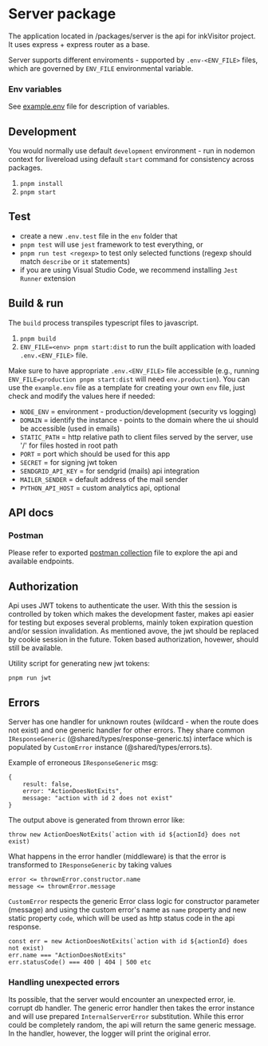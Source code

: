 # Server package

The application located in /packages/server is the api for inkVisitor project.
It uses express + express router as a base.

Server supports different enviroments - supported by `.env-<ENV_FILE>` files, which are governed by `ENV_FILE` environmental variable.

### Env variables

See [example.env](./env/example.env) file for description of variables.

## Development

You would normally use default `development` environment - run in nodemon context for livereload using default `start` command for consistency across packages.

1. `pnpm install`
2. `pnpm start`

## Test

- create a new `.env.test` file in the `env` folder that
- `pnpm test` will use `jest` framework to test everything, or
- `pnpm run test <regexp>` to test only selected functions (regexp should match `describe` or `it` statements)
- if you are using Visual Studio Code, we recommend installing `Jest Runner` extension

## Build & run

The `build` process transpiles typescript files to javascript.

1. `pnpm build`
2. `ENV_FILE=<env> pnpm start:dist` to run the built application with loaded `.env.<ENV_FILE>` file.

Make sure to have appropriate `.env.<ENV_FILE>` file accessible (e.g., running `ENV_FILE=production pnpm start:dist` will need `env.production`). You can use the `example.env` file as a template for creating your own `env` file, just check and modify the values here if needed:

- `NODE_ENV` = environment - production/development (security vs logging)
- `DOMAIN` = identify the instance - points to the domain where the ui should be accessible (used in emails)
- `STATIC_PATH` = http relative path to client files served by the server, use '/' for files hosted in root path
- `PORT` = port which should be used for this app
- `SECRET` = for signing jwt token
- `SENDGRID_API_KEY` = for sendgrid (mails) api integration
- `MAILER_SENDER` = default address of the mail sender
- `PYTHON_API_HOST` = custom analytics api, optional

## API docs

### Postman

Please refer to exported [postman collection](./postman/inkvisitor_api.postman_collection.json) file to explore the api and available endpoints.

## Authorization

Api uses JWT tokens to authenticate the user. With this the session is controlled by token which makes the development faster, makes api easier for testing but exposes several problems, mainly token expiration question and/or session invalidation. As mentioned avove, the jwt should be replaced by cookie session in the future. Token based authorization, hovewer, should still be available.

Utility script for generating new jwt tokens:

`pnpm run jwt`

## Errors

Server has one handler for unknown routes (wildcard - when the route does not exist) and one generic handler for other errors.
They share common `IResponseGeneric` (@shared/types/response-generic.ts) interface which is populated by `CustomError` instance (@shared/types/errors.ts).

Example of erroneous `IResponseGeneric` msg:

```
{
    result: false,
    error: "ActionDoesNotExits",
    message: "action with id 2 does not exist"
}
```

The output above is generated from thrown error like:

```
throw new ActionDoesNotExits(`action with id ${actionId} does not exist)
```

What happens in the error handler (middleware) is that the error is transformed to `IResponseGeneric` by taking values

```
error <= thrownError.constructor.name
message <= thrownError.message
```

`CustomError` respects the generic Error class logic for constructor parameter (message) and using the custom error's name as `name` property
and new static property `code`, which will be used as http status code in the api response.

```
const err = new ActionDoesNotExits(`action with id ${actionId} does not exist)
err.name === "ActionDoesNotExits"
err.statusCode() === 400 | 404 | 500 etc
```

### Handling unexpected errors

Its possible, that the server would encounter an unexpected error, ie. corrupt db handler.
The generic error handler then takes the error instance and will use prepared `InternalServerError` substitution.
While this error could be completely random, the api will return the same generic message. In the handler, however, the logger will print the original error.
